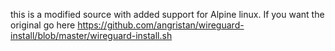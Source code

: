 this is a modified source with added support for Alpine linux. If you want the original go here https://github.com/angristan/wireguard-install/blob/master/wireguard-install.sh
